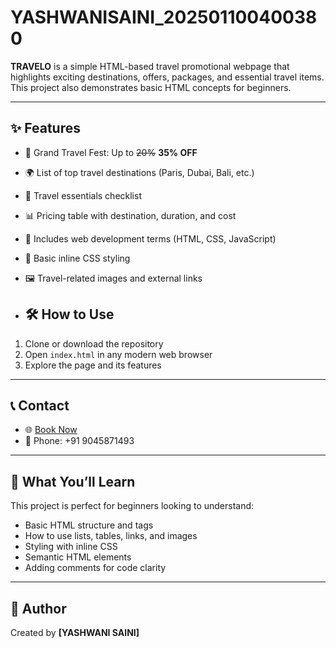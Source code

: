 # YASHWANISAINI_202501100400380


**TRAVELO** is a simple HTML-based travel promotional webpage that highlights exciting destinations, offers, packages, and essential travel items. This project also demonstrates basic HTML concepts for beginners.

---

## ✨ Features

- 💸 Grand Travel Fest: Up to ~~20%~~ **35% OFF**
- 🌍 List of top travel destinations (Paris, Dubai, Bali, etc.)
- 🧳 Travel essentials checklist
- 📊 Pricing table with destination, duration, and cost
- 🧠 Includes web development terms (HTML, CSS, JavaScript)
- 🎨 Basic inline CSS styling
- 🖼️ Travel-related images and external links

- ## 🛠️ How to Use

1. Clone or download the repository
2. Open `index.html` in any modern web browser
3. Explore the page and its features

---

## 📞 Contact

- 🌐 [Book Now](https://www.makemytrip.com/)
- 📱 Phone: +91 9045871493

---

## 🧠 What You’ll Learn

This project is perfect for beginners looking to understand:

- Basic HTML structure and tags
- How to use lists, tables, links, and images
- Styling with inline CSS
- Semantic HTML elements
- Adding comments for code clarity

---

## 👤 Author

Created by **[YASHWANI SAINI]**  
